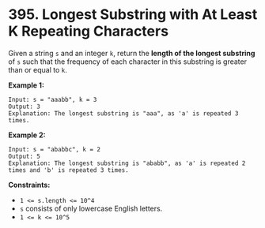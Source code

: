 # 395. Longest Substring with At Least K Repeating Characters

Given a string `s` and an integer `k`, return the **length of the longest substring** of `s` such that the frequency of each character in this substring is greater than or equal to `k`.

**Example 1:**
```
Input: s = "aaabb", k = 3
Output: 3
Explanation: The longest substring is "aaa", as 'a' is repeated 3 times.
```

**Example 2:**
```
Input: s = "ababbc", k = 2
Output: 5
Explanation: The longest substring is "ababb", as 'a' is repeated 2 times and 'b' is repeated 3 times.
```

**Constraints:**
- `1 <= s.length <= 10^4`
- `s` consists of only lowercase English letters.
- `1 <= k <= 10^5`
